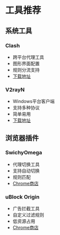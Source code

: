 # 工具推荐

## 系统工具
### Clash
- 跨平台代理工具
- 图形界面配置
- 规则分流支持
- [下载地址](https://github.com/Dreamacro/clash)

### V2rayN
- Windows平台客户端
- 支持多种协议
- 简单易用
- [下载地址](https://github.com/2dust/v2rayN)

## 浏览器插件
### SwichyOmega
- 代理切换工具
- 支持自动切换
- 规则匹配
- [Chrome商店](https://chrome.google.com/webstore)

### uBlock Origin
- 广告拦截工具
- 自定义过滤规则
- 低资源占用
- [Chrome商店](https://chrome.google.com/webstore) 